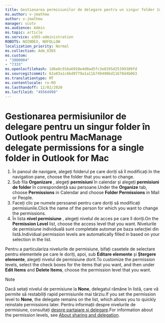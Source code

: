 ```yaml
---
title: Gestionarea permisiunilor de delegare pentru un singur folder în Outlook pentru Mac
ms.author: v-jmathew
author: v-jmathew
manager: scotv
ms.audience: Admin
ms.topic: article
ms.service: o365-administration
ROBOTS: NOINDEX, NOFOLLOW
localization_priority: Normal
ms.collection: Adm_O365
ms.custom:
- "3800004"
- "7333"
ms.openlocfilehash: 1d6e8c916a6910e4d0ad5fc3e8395d25399389fd
ms.sourcegitcommit: 62a83a1c6bd9779a1a11b749490bd11670d4b063
ms.translationtype: MT
ms.contentlocale: ro-RO
ms.lasthandoff: 12/02/2020
ms.locfileid: "49564998"
---
```

# <a name="manage-delegate-permissions-for-a-single-folder-in-outlook-for-mac"></a><span data-ttu-id="42867-102">Gestionarea permisiunilor de delegare pentru un singur folder în Outlook pentru Mac</span><span class="sxs-lookup"><span data-stu-id="42867-102">Manage delegate permissions for a single folder in Outlook for Mac</span></span>

1. <span data-ttu-id="42867-103">În panoul de navigare, alegeți folderul pe care doriți să îl modificați.</span><span class="sxs-lookup"><span data-stu-id="42867-103">In the navigation pane, choose the folder that you want to change.</span></span>
2. <span data-ttu-id="42867-104">Sub fila **Organizare** , alegeți **permisiuni** în calendar și alegeți **permisiuni de folder** în corespondență sau persoane.</span><span class="sxs-lookup"><span data-stu-id="42867-104">Under the **Organize** tab, choose **Permissions** in Calendar and choose **Folder Permissions** in Mail or People.</span></span>
3. <span data-ttu-id="42867-105">Faceți clic pe numele persoanei pentru care doriți să modificați permisiunile.</span><span class="sxs-lookup"><span data-stu-id="42867-105">Click the name of the person for which you want to change the permissions.</span></span>
4. <span data-ttu-id="42867-106">În lista **nivel permisiune** , alegeți nivelul de acces pe care îl doriți.</span><span class="sxs-lookup"><span data-stu-id="42867-106">On the **Permission Level** list, choose the access level that you want.</span></span> <span data-ttu-id="42867-107">Nivelurile de permisiune individuală sunt completate automat pe baza selecției din listă.</span><span class="sxs-lookup"><span data-stu-id="42867-107">Individual permission levels are automatically filled in based on your selection in the list.</span></span>

<span data-ttu-id="42867-108">Pentru a particulariza nivelurile de permisiune, bifați casetele de selectare pentru elementele pe care le doriți, apoi, sub **Editare elemente** și **Ștergere elemente**, alegeți nivelul de permisiune dorit.</span><span class="sxs-lookup"><span data-stu-id="42867-108">To customize the permission levels, select the check boxes for the items that you want, and then under **Edit Items** and **Delete Items**, choose the permission level that you want.</span></span>

> [!NOTE]
> <span data-ttu-id="42867-109">Dacă setați nivelul de permisiune la **None**, delegatul rămâne în listă, care vă permite să restabiliți rapid permisiunile mai târziu.</span><span class="sxs-lookup"><span data-stu-id="42867-109">If you set the permission level to **None**, the delegate remains on the list, which allows you to quickly reinstate permissions later.</span></span> <span data-ttu-id="42867-110">Pentru informații despre nivelurile de permisiune, consultați [despre partajare și delegare](https://support.microsoft.com/office/options-for-sharing-and-delegating-folders-in-outlook-for-mac-480d8054-68ce-4150-ba1e-b9b7f2fc4ce5).</span><span class="sxs-lookup"><span data-stu-id="42867-110">For information about the permission levels, see [About sharing and delegation](https://support.microsoft.com/office/options-for-sharing-and-delegating-folders-in-outlook-for-mac-480d8054-68ce-4150-ba1e-b9b7f2fc4ce5).</span></span>
